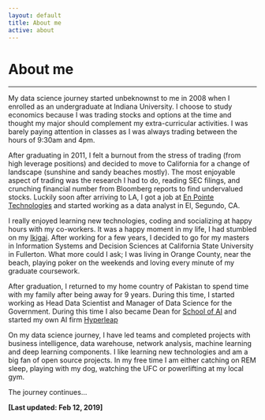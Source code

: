 ```yaml
---
layout: default
title: About me
active: about
---
```


<p><h1>About me</h1></p>

___

My data science journey started unbeknownst to me in 2008 when I enrolled as an undergraduate at Indiana University. I choose to study economics because I was trading stocks and options at the time and thought my major should complement my extra-curricular activities. I was barely paying attention in classes as I was always trading between the hours of 9:30am and 4pm.

After graduating in 2011, I felt a burnout from the stress of trading (from high leverage positions) and decided to move to California for a change of landscape (sunshine and sandy beaches mostly). The most enjoyable aspect of trading was the research I had to do, reading SEC filings, and crunching financial number from Bloomberg reports to find undervalued stocks. Luckily soon after arriving to LA, I got a job at [En Pointe Technologies](https://en.wikipedia.org/wiki/En_Pointe_Technologies) and started working as a data analyst in El, Segundo, CA.

I really enjoyed learning new technologies, coding and socializing at happy hours with my co-workers. It was a happy moment in my life, I had stumbled on my [Ikigai](https://upload.wikimedia.org/wikipedia/commons/1/18/Ikigai-EN.svg). After working for a few years, I decided to go for my masters in Information Systems and Decision Sciences at California State University in Fullerton. What more could I ask; I was living in Orange County, near the beach, playing poker on the weekends and loving every minute of my graduate coursework.

After graduation, I returned to my home country of Pakistan to spend time with my family after being away for 9 years. During this time, I started working as Head Data Scientist and Manager of Data Science for the Government. During this time I also became Dean for [School of AI]() and started my own AI firm [Hyperleap](http://hyperleap.ai)

On my data science journey, I have led teams and completed projects with business intelligence, data warehouse, network analysis, machine learning and deep learning components. I like learning new technologies and am a big fan of open source projects. In my free time I am either catching on REM sleep, playing with my dog, watching the UFC or powerlifting at my local gym. 

The journey continues...


**[Last updated: Feb 12, 2019]**
